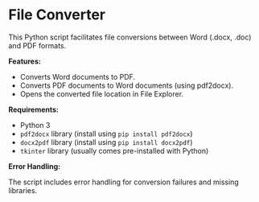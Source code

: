 # File Converter

This Python script facilitates file conversions between Word (.docx, .doc) and PDF formats.

**Features:**

* Converts Word documents to PDF.
* Converts PDF documents to Word documents (using pdf2docx).
* Opens the converted file location in File Explorer.

**Requirements:**

* Python 3
* `pdf2docx` library (install using `pip install pdf2docx`)
* `docx2pdf` library (install using `pip install docx2pdf`)
* `tkinter` library (usually comes pre-installed with Python)



**Error Handling:**

The script includes error handling for conversion failures and missing libraries. 

